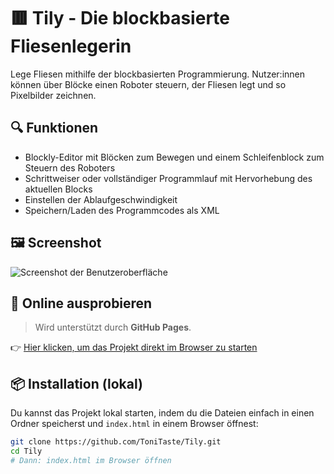 # 🟥 Tily - Die blockbasierte Fliesenlegerin

Lege Fliesen mithilfe der blockbasierten Programmierung. Nutzer:innen können über Blöcke einen Roboter steuern, der Fliesen legt und so Pixelbilder zeichnen.

## 🔍 Funktionen

- Blockly-Editor mit Blöcken zum Bewegen und einem Schleifenblock zum Steuern des Roboters
- Schrittweiser oder vollständiger Programmlauf mit Hervorhebung des aktuellen Blocks
- Einstellen der Ablaufgeschwindigkeit
- Speichern/Laden des Programmcodes als XML

## 🖼️ Screenshot

![Screenshot der Benutzeroberfläche](img/Tily.png)

## 🚀 Online ausprobieren

> Wird unterstützt durch **GitHub Pages**.

👉 [Hier klicken, um das Projekt direkt im Browser zu starten](https://tonitaste.github.io/Tily/)

## 📦 Installation (lokal)

Du kannst das Projekt lokal starten, indem du die Dateien einfach in einen Ordner speicherst und `index.html` in einem Browser öffnest:

```bash
git clone https://github.com/ToniTaste/Tily.git
cd Tily
# Dann: index.html im Browser öffnen
